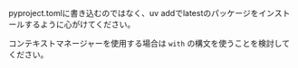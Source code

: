pyproject.tomlに書き込むのではなく、uv addでlatestのパッケージをインストールするように心がけてください。


コンテキストマネージャーを使用する場合は `with` の構文を使うことを検討してください。